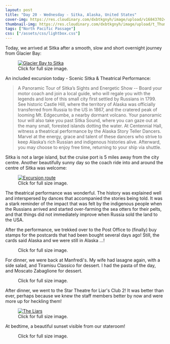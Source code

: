 ```yaml
---
layout: post
title: "Day 20 - Wednesday - Sitka, Alaska, United States"
cover-img: https://res.cloudinary.com/dxbtkgnyh/image/upload/v1684370246/2023-viking-north-pacific-passage/PXL_20230517_203602581_ud2hot.jpg
thumbnail-img: https://res.cloudinary.com/dxbtkgnyh/image/upload/t_Thumbnail/v1684370246/2023-viking-north-pacific-passage/PXL_20230517_203602581_ud2hot.jpg
tags: ["North Pacific Passage"]
css: ["/assets/css/lightbox.css"]
---
```


Today, we arrived at Sitka after a smooth, slow and short overnight journey from Glacier Bay:

<figure>
<a href="https://res.cloudinary.com/dxbtkgnyh/image/upload/v1684363882/2023-viking-north-pacific-passage/Screenshot_2023-05-17_234230_bhd8qp.png" data-lightbox="todays-route" data-title="Glacier Bay to Sitka">
<img src="https://res.cloudinary.com/dxbtkgnyh/image/upload/t_Thumbnail/v1684363882/2023-viking-north-pacific-passage/Screenshot_2023-05-17_234230_bhd8qp.png" alt="Glacier Bay to Sitka">
</a>
<figcaption>Click for full size image.</figcaption>
</figure>

An included excursion today - Scenic Sitka & Theatrical Performance:

> A Panoramic Tour of Sitka’s Sights and Energetic Show -- Board your motor coach and join a local guide, who will regale you with the legends and lore of this small city first settled by Russians in 1799. See historic Castle Hill, where the territory of Alaska was officially transferred from Russia to the US in 1867, and the cratered peak of looming Mt. Edgecumbe, a nearby dormant volcano. Your panoramic tour will also take you past Sitka Sound, where you can gaze out at the many small, forested islands dotting the water. At Centennial Hall, witness a theatrical performance by the Alaska Story Teller Dancers. Marvel at the energy, grace and talent of these dancers who strive to keep Alaska’s rich Russian and indigenous histories alive. Afterward, you may choose to enjoy free time, returning to your ship via shuttle.

Sitka is not a large island, but the cruise port is 5 miles away from the city centre. Another beautifully sunny day so the coach ride into and around the centre of Sitka was welcome:

<figure>
<a href="https://res.cloudinary.com/dxbtkgnyh/image/upload/v1684363877/2023-viking-north-pacific-passage/Screenshot_2023-05-17_234423_m4hfiu.png" data-lightbox="excursion" data-title="Excursion route">
<img src="https://res.cloudinary.com/dxbtkgnyh/image/upload/t_Thumbnail/v1684363877/2023-viking-north-pacific-passage/Screenshot_2023-05-17_234423_m4hfiu.png" alt="Excursion route">
</a>
<figcaption>Click for full size image.</figcaption>
</figure>

The theatrical performance was wonderful. The history was explained well and interspersed by dances that accompanied the stories being told. It was a stark reminder of the impact that was felt by the indigenous people when the Russians arrived and started over-farming the sea otters for their pelts, and that things did not immediately improve when Russia sold the land to the USA.

After the performance, we trekked over to the Post Office to (finally) buy stamps for the postcards that had been bought several days ago! Still, the cards said Alaska and we were still in Alaska ...!

<figure>
    <div class="d-flex flex-row flex-wrap" style="gap: 5px">
        <div class="p-2">
            <a href="https://res.cloudinary.com/dxbtkgnyh/image/upload/v1684370283/2023-viking-north-pacific-passage/PXL_20230517_174143887_pzmz22.jpg"
                data-lightbox="walking" data-title="">
                <img src="https://res.cloudinary.com/dxbtkgnyh/image/upload/t_Thumbnail/v1684370283/2023-viking-north-pacific-passage/PXL_20230517_174143887_pzmz22.jpg"
                    alt="">
            </a>
        </div>
        <div class="p-2">
            <a href="https://res.cloudinary.com/dxbtkgnyh/image/upload/v1684370243/2023-viking-north-pacific-passage/PXL_20230517_174153536_fff9ph.jpg"
                data-lightbox="walking" data-title="">
                <img src="https://res.cloudinary.com/dxbtkgnyh/image/upload/t_Thumbnail/v1684370243/2023-viking-north-pacific-passage/PXL_20230517_174153536_fff9ph.jpg"
                    alt="">
            </a>
        </div>
        <div class="p-2">
            <a href="https://res.cloudinary.com/dxbtkgnyh/image/upload/v1684370257/2023-viking-north-pacific-passage/PXL_20230517_174320433_e4zmah.jpg"
                data-lightbox="walking" data-title="">
                <img src="https://res.cloudinary.com/dxbtkgnyh/image/upload/t_Thumbnail/v1684370257/2023-viking-north-pacific-passage/PXL_20230517_174320433_e4zmah.jpg"
                    alt="">
            </a>
        </div>
        <div class="p-2">
            <a href="https://res.cloudinary.com/dxbtkgnyh/image/upload/v1684370260/2023-viking-north-pacific-passage/PXL_20230517_174717148_tmvlb4.jpg"
                data-lightbox="walking" data-title="">
                <img src="https://res.cloudinary.com/dxbtkgnyh/image/upload/t_Thumbnail/v1684370260/2023-viking-north-pacific-passage/PXL_20230517_174717148_tmvlb4.jpg"
                    alt="">
            </a>
        </div>
        <div class="p-2">
            <a href="https://res.cloudinary.com/dxbtkgnyh/image/upload/v1684370283/2023-viking-north-pacific-passage/PXL_20230517_174722383_e6qyzs.jpg"
                data-lightbox="walking" data-title="">
                <img src="https://res.cloudinary.com/dxbtkgnyh/image/upload/t_Thumbnail/v1684370283/2023-viking-north-pacific-passage/PXL_20230517_174722383_e6qyzs.jpg"
                    alt="">
            </a>
        </div>
        <div class="p-2">
            <a href="https://res.cloudinary.com/dxbtkgnyh/image/upload/v1684370260/2023-viking-north-pacific-passage/PXL_20230517_191256489_betfvm.jpg"
                data-lightbox="walking" data-title="">
                <img src="https://res.cloudinary.com/dxbtkgnyh/image/upload/t_Thumbnail/v1684370260/2023-viking-north-pacific-passage/PXL_20230517_191256489_betfvm.jpg"
                    alt="">
            </a>
        </div>
        <div class="p-2">
            <a href="https://res.cloudinary.com/dxbtkgnyh/image/upload/v1684370267/2023-viking-north-pacific-passage/PXL_20230517_191306894_w1qk3u.jpg"
                data-lightbox="walking" data-title="">
                <img src="https://res.cloudinary.com/dxbtkgnyh/image/upload/t_Thumbnail/v1684370267/2023-viking-north-pacific-passage/PXL_20230517_191306894_w1qk3u.jpg"
                    alt="">
            </a>
        </div>
        <div class="p-2">
            <a href="https://res.cloudinary.com/dxbtkgnyh/image/upload/v1684370301/2023-viking-north-pacific-passage/PXL_20230517_191357420.MP_hgmi9g.jpg"
                data-lightbox="walking" data-title="">
                <img src="https://res.cloudinary.com/dxbtkgnyh/image/upload/t_Thumbnail/v1684370301/2023-viking-north-pacific-passage/PXL_20230517_191357420.MP_hgmi9g.jpg"
                    alt="">
            </a>
        </div>
        <div class="p-2">
            <a href="https://res.cloudinary.com/dxbtkgnyh/image/upload/v1684370248/2023-viking-north-pacific-passage/PXL_20230517_191521670_eifxu2.jpg"
                data-lightbox="walking" data-title="">
                <img src="https://res.cloudinary.com/dxbtkgnyh/image/upload/t_Thumbnail/v1684370248/2023-viking-north-pacific-passage/PXL_20230517_191521670_eifxu2.jpg"
                    alt="">
            </a>
        </div>
        <div class="p-2">
            <a href="https://res.cloudinary.com/dxbtkgnyh/image/upload/v1684370322/2023-viking-north-pacific-passage/PXL_20230517_202115276_qv8cgk.jpg"
                data-lightbox="walking" data-title="">
                <img src="https://res.cloudinary.com/dxbtkgnyh/image/upload/t_Thumbnail/v1684370322/2023-viking-north-pacific-passage/PXL_20230517_202115276_qv8cgk.jpg"
                    alt="">
            </a>
        </div>
        <div class="p-2">
            <a href="https://res.cloudinary.com/dxbtkgnyh/image/upload/v1684370294/2023-viking-north-pacific-passage/PXL_20230517_202404717_hhuq1q.jpg"
                data-lightbox="walking" data-title="">
                <img src="https://res.cloudinary.com/dxbtkgnyh/image/upload/t_Thumbnail/v1684370294/2023-viking-north-pacific-passage/PXL_20230517_202404717_hhuq1q.jpg"
                    alt="">
            </a>
        </div>
        <div class="p-2">
            <a href="https://res.cloudinary.com/dxbtkgnyh/image/upload/v1684370245/2023-viking-north-pacific-passage/PXL_20230517_203042754_tzncaj.jpg"
                data-lightbox="walking" data-title="">
                <img src="https://res.cloudinary.com/dxbtkgnyh/image/upload/t_Thumbnail/v1684370245/2023-viking-north-pacific-passage/PXL_20230517_203042754_tzncaj.jpg"
                    alt="">
            </a>
        </div>
        <div class="p-2">
            <a href="https://res.cloudinary.com/dxbtkgnyh/image/upload/v1684370273/2023-viking-north-pacific-passage/PXL_20230517_203108279_hrz4z8.jpg"
                data-lightbox="walking" data-title="">
                <img src="https://res.cloudinary.com/dxbtkgnyh/image/upload/t_Thumbnail/v1684370273/2023-viking-north-pacific-passage/PXL_20230517_203108279_hrz4z8.jpg"
                    alt="">
            </a>
        </div>
        <div class="p-2">
            <a href="https://res.cloudinary.com/dxbtkgnyh/image/upload/v1684370246/2023-viking-north-pacific-passage/PXL_20230517_203602581_ud2hot.jpg"
                data-lightbox="walking" data-title="">
                <img src="https://res.cloudinary.com/dxbtkgnyh/image/upload/t_Thumbnail/v1684370246/2023-viking-north-pacific-passage/PXL_20230517_203602581_ud2hot.jpg"
                    alt="">
            </a>
        </div>
        <div class="p-2">
            <a href="https://res.cloudinary.com/dxbtkgnyh/image/upload/v1684370300/2023-viking-north-pacific-passage/PXL_20230517_204825298_tuovps.jpg"
                data-lightbox="walking" data-title="">
                <img src="https://res.cloudinary.com/dxbtkgnyh/image/upload/t_Thumbnail/v1684370300/2023-viking-north-pacific-passage/PXL_20230517_204825298_tuovps.jpg"
                    alt="">
            </a>
        </div>
        <div class="p-2">
            <a href="https://res.cloudinary.com/dxbtkgnyh/image/upload/v1684370288/2023-viking-north-pacific-passage/PXL_20230517_205140863_cdvlor.jpg"
                data-lightbox="walking" data-title="">
                <img src="https://res.cloudinary.com/dxbtkgnyh/image/upload/t_Thumbnail/v1684370288/2023-viking-north-pacific-passage/PXL_20230517_205140863_cdvlor.jpg"
                    alt="">
            </a>
        </div>
    </div>
    <figcaption>Click for full size image.</figcaption>
</figure>

For dinner, we were back at Manfredi's. My wife had lasagne again, with a side salad, and Tiramisu Classico for dessert. I had the pasta of the day, and Moscato Zabaglione for dessert.

<figure>
    <div class="d-flex flex-row flex-wrap" style="gap: 5px">
        <div class="p-2">
            <a href="https://res.cloudinary.com/dxbtkgnyh/image/upload/v1684449156/2023-viking-north-pacific-passage/PXL_20230518_030825156.PORTRAIT_on076n.jpg"
                data-lightbox="dinner" data-title="">
                <img src="https://res.cloudinary.com/dxbtkgnyh/image/upload/t_Thumbnail/v1684449156/2023-viking-north-pacific-passage/PXL_20230518_030825156.PORTRAIT_on076n.jpg"
                    alt="">
            </a>
        </div>
        <div class="p-2">
            <a href="https://res.cloudinary.com/dxbtkgnyh/image/upload/v1684449206/2023-viking-north-pacific-passage/PXL_20230518_034623443.PORTRAIT_baiz89.jpg"
                data-lightbox="dinner" data-title="">
                <img src="https://res.cloudinary.com/dxbtkgnyh/image/upload/t_Thumbnail/v1684449206/2023-viking-north-pacific-passage/PXL_20230518_034623443.PORTRAIT_baiz89.jpg"
                    alt="">
            </a>
        </div>
        <div class="p-2">
            <a href="https://res.cloudinary.com/dxbtkgnyh/image/upload/v1684449202/2023-viking-north-pacific-passage/PXL_20230518_031915776.PORTRAIT_r3wjrz.jpg"
                data-lightbox="dinner" data-title="">
                <img src="https://res.cloudinary.com/dxbtkgnyh/image/upload/t_Thumbnail/v1684449202/2023-viking-north-pacific-passage/PXL_20230518_031915776.PORTRAIT_r3wjrz.jpg"
                    alt="">
            </a>
        </div>
        <div class="p-2">
            <a href="https://res.cloudinary.com/dxbtkgnyh/image/upload/v1684449201/2023-viking-north-pacific-passage/PXL_20230518_034630173.PORTRAIT_fuv2xs.jpg"
                data-lightbox="dinner" data-title="">
                <img src="https://res.cloudinary.com/dxbtkgnyh/image/upload/t_Thumbnail/v1684449201/2023-viking-north-pacific-passage/PXL_20230518_034630173.PORTRAIT_fuv2xs.jpg"
                    alt="">
            </a>
        </div>
        <div class="p-2">
            <a href="https://res.cloudinary.com/dxbtkgnyh/image/upload/v1684449205/2023-viking-north-pacific-passage/PXL_20230518_041819345.PORTRAIT_tk0e2u.jpg"
                data-lightbox="dinner" data-title="">
                <img src="https://res.cloudinary.com/dxbtkgnyh/image/upload/t_Thumbnail/v1684449205/2023-viking-north-pacific-passage/PXL_20230518_041819345.PORTRAIT_tk0e2u.jpg"
                    alt="">
            </a>
        </div>
        <div class="p-2">
            <a href="https://res.cloudinary.com/dxbtkgnyh/image/upload/v1684449203/2023-viking-north-pacific-passage/PXL_20230518_041829409.PORTRAIT_q95o9g.jpg"
                data-lightbox="dinner" data-title="">
                <img src="https://res.cloudinary.com/dxbtkgnyh/image/upload/t_Thumbnail/v1684449203/2023-viking-north-pacific-passage/PXL_20230518_041829409.PORTRAIT_q95o9g.jpg"
                    alt="">
            </a>
        </div>
    </div>
    <figcaption>Click for full size image.</figcaption>
</figure>

After dinner, we went to the Star Theatre for Liar's Club 2! It was better than ever, perhaps because we knew the staff members better by now and were more up for heckling them!

<figure>
<a href="https://res.cloudinary.com/dxbtkgnyh/image/upload/v1684449153/2023-viking-north-pacific-passage/PXL_20230518_052508490_rxblee.jpg" data-lightbox="lc2" data-title="The Liars">
<img src="https://res.cloudinary.com/dxbtkgnyh/image/upload/t_Thumbnail/v1684449153/2023-viking-north-pacific-passage/PXL_20230518_052508490_rxblee.jpg" alt="The Liars">
</a>
<figcaption>Click for full size image.</figcaption>
</figure>

At bedtime, a beautiful sunset visible from our stateroom!

<figure>
<a href="https://res.cloudinary.com/dxbtkgnyh/image/upload/v1684449199/2023-viking-north-pacific-passage/PXL_20230518_060443297_hjj1qp.jpg" data-lightbox="sunset" data-title="">
<img src="https://res.cloudinary.com/dxbtkgnyh/image/upload/t_Thumbnail/v1684449199/2023-viking-north-pacific-passage/PXL_20230518_060443297_hjj1qp.jpg" alt="">
</a>
<figcaption>Click for full size image.</figcaption>
</figure>

<script src="/assets/js/lightbox-plus-jquery.js"></script>
